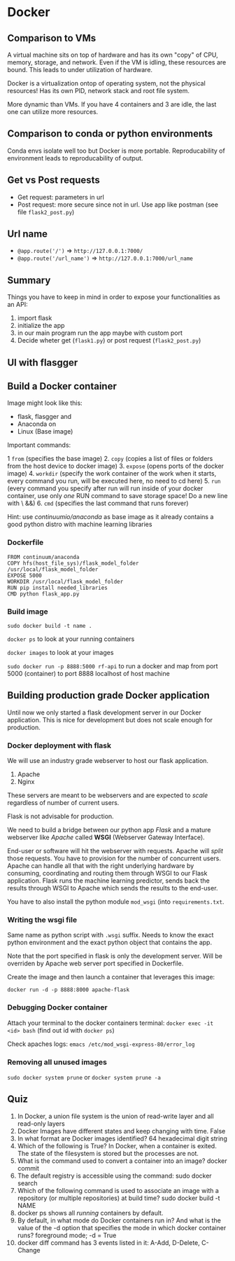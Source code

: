 # Docker
## Comparison to VMs
A virtual machine sits on top of hardware and has its own "copy" of CPU, memory, storage, and network. Even if the VM is idling, these resources are bound.
This leads to under utilization of hardware.

Docker is a virtualization ontop of operating system, not the physical resources! Has its own PID, network stack and root file system.

More dynamic than VMs. If you have 4 containers and 3 are idle, the last one can utilize more resources.

## Comparison to conda or python environments

Conda envs isolate well too but Docker is more portable. Reproducability of environment leads to reproducability of output.

## Get vs Post requests

* Get request: parameters in url
* Post request: more secure since not in url. Use app like postman (see file `flask2_post.py`)

## Url name
* `@app.route('/')` => `http://127.0.0.1:7000/`
* `@app.route('/url_name')` => `http://127.0.0.1:7000/url_name`

## Summary
Things you have to keep in mind in order to expose your functionalities as an API:

1. import flask
2. initialize the app
3. in our main program run the app maybe with custom port
4. Decide wheter get (`flask1.py`) or post request (`flask2_post.py`)

## UI with flasgger

## Build a Docker container
Image might look like this:

* flask, flasgger and
* Anaconda on
* Linux (Base image)

Important commands:

1 `from` (specifies the base image)
2. `copy` (copies a list of files or folders from the host device to docker image)
3. `expose` (opens ports of the docker image)
4. `workdir` (specify the work container of the work when it starts, every command you run, will be executed here, no need to cd here)
5. `run` (every command you specify after run will run inside of your docker container, use only *one* RUN command to save storage space! Do a new line with \ &&)
6. `cmd` (specifies the last command that runs forever)

Hint: use *continuumio/anaconda* as base image as it already contains a good python distro with machine learning libraries

### Dockerfile
```
FROM continuum/anaconda
COPY hfs(host_file_sys)/flask_model_folder /usr/local/flask_model_folder
EXPOSE 5000
WORKDIR /usr/local/flask_model_folder
RUN pip install needed_libraries
CMD python flask_app.py
```
### Build image

`sudo docker build -t name .`


`docker ps` to look at your running containers

`docker images` to look at your images

`sudo docker run -p 8888:5000 rf-api` to run a docker and map from port 5000 (container) to port 8888 localhost of host machine

## Building production grade Docker application
Until now we only started a flask development server in our Docker application. This is nice for development but does not scale enough for production.

### Docker deployment with flask
We will use an industry grade webserver to host our flask application.

1. Apache
2. Nginx

These servers are meant to be webservers and are expected to *scale* regardless of number of current users.

Flask is not advisable for production.

We need to build a bridge between our python app *Flask* and a mature webserver like *Apache* called **WSGI** (Webserver Gateway Interface). 

End-user or software will hit the webserver with requests. Apache will *split* those requests. You have to provision for the number of concurrent users. Apache can handle all that with the right underlying hardware by consuming, coordinating and routing them through WSGI to our Flask application. Flask runs the machine learning predictor, sends back the results through WSGI to Apache which sends the results to the end-user.

You have to also install the python module `mod_wsgi` (into `requirements.txt`.

### Writing the wsgi file
Same name as python script with `.wsgi` suffix.
Needs to know the exact python environment and the exact python object that contains the app.

Note that the port specified in flask is only the development server. Will be overriden by Apache web server port specified in Dockerfile.

Create the image and then launch a container that leverages this image:

`docker run -d -p 8888:8000 apache-flask`

### Debugging Docker container
Attach your terminal to the docker containers terminal:
`docker exec -it <id> bash` (find out id with `docker ps`)

Check apaches logs: `emacs /etc/mod_wsgi-express-80/error_log`

### Removing all unused images
`sudo docker system prune` or `docker system prune -a`

## Quiz
1. In Docker, a union file system is the union of read-write layer and all read-only layers
2. Docker Images have different states and keep changing with time. False
3. In what format are Docker images identified? 64 hexadecimal digit string
4. Which of the following is True? In Docker, when a container is exited. The state of the filesystem is stored but the processes are not.
5. What is the command used to convert a container into an image? docker commit
6. The default registry is accessible using the command: sudo docker search
7. Which of the following command is used to associate an image with a repository (or multiple repositories) at build time? sudo docker build -t NAME
8. docker ps shows all *running* containers by default.
9. By default, in what mode do Docker containers run in? And what is the value of the -d option that specifies the mode in which docker container runs? foreground mode; -d = True
10. docker diff command has 3 events listed in it: A-Add, D-Delete, C-Change